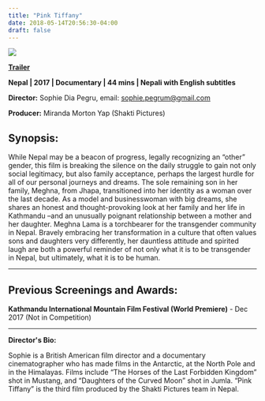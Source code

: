 ```yaml
---
title: "Pink Tiffany"
date: 2018-05-14T20:56:30-04:00
draft: false
---
```


![](/images/pink-tiffany.jpeg)

[**Trailer**](http://www.shaktipictures.com/pinktiffany/)

**Nepal | 2017 | Documentary | 44 mins | Nepali with English subtitles**

**Director:** Sophie Dia Pegru, email: sophie.pegrum@gmail.com

**Producer:** Miranda Morton Yap (Shakti Pictures)


## Synopsis:

While Nepal may be a beacon of progress, legally recognizing an “other” gender, this film is breaking the silence on the daily struggle to gain not only social legitimacy, but also family acceptance, perhaps the largest hurdle for all of our personal journeys and dreams. The sole remaining son in her family, Meghna, from Jhapa, transitioned into her identity as a woman over the last decade.  As a model and businesswoman with big dreams, she shares an honest and thought-provoking look at her family and her life in Kathmandu –and an unusually poignant relationship between a mother and her daughter. Meghna Lama is a torchbearer for the transgender community in Nepal.  Bravely embracing her transformation in a culture that often values sons and daughters very differently, her dauntless attitude and spirited laugh are both a powerful reminder of not only what it is to be transgender in Nepal, but ultimately, what it is to be human.

---

## Previous Screenings and Awards:

**Kathmandu International Mountain Film Festival (World Premiere)** - Dec 2017 (Not in Competition)

---

**Director's Bio:**

Sophie is a British American film director and a documentary cinematographer who has made films in the Antarctic, at the North Pole and in the Himalayas. Films include “The Horses of the Last Forbidden Kingdom” shot in Mustang, and “Daughters of the Curved Moon” shot in Jumla. “Pink Tiffany” is the third film produced by the Shakti Pictures team in Nepal. 